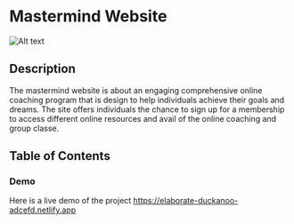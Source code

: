 # Mastermind Website 

![Alt text](/Mastermind-Website.png?raw=true "Optional Title")

## Description 
The mastermind website is about an engaging comprehensive online coaching program that is design to help individuals achieve their goals and dreams. The site offers individuals the chance to sign up for a membership to access different online resources and avail of the online coaching and group classe. 

## Table of Contents 

### Demo 
Here is a live demo of the project https://elaborate-duckanoo-adcefd.netlify.app

